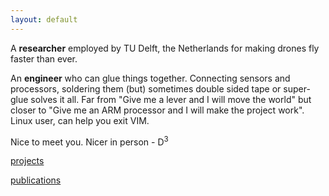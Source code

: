```yaml
---
layout: default
---
```


A **researcher** employed by TU Delft, the Netherlands for making drones fly faster than ever.  

An **engineer** who can glue things together. Connecting sensors and processors, soldering them (but) sometimes double sided tape or super-glue solves it all.
Far from "Give me a lever and I will move the world" but closer to "Give me an ARM processor and I will make the project work".
Linux user, can help you exit VIM. 

Nice to meet you. Nicer in person - D<sup>3</sup>

[projects](./projects.html)

[publications](./publications.html)

<!-- [happy birthday mom!](./wish.html) -->




